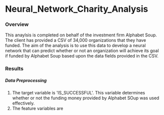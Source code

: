 # Neural_Network_Charity_Analysis

### Overview
This anaylsis is completed on behalf of the investment firm Alphabet Soup. The client has provided a CSV of 34,000 organizations that they have funded. The aim of the analysis is to use this data to develop a neural network that can predict whether or not an organization will achieve its goal if funded by Alphabet Soup based upon the data fields provided in the CSV.

### Results

##### Data Preprocessing
1. The target variable is 'IS_SUCCESSFUL'. This variable determines whether or not the funding money provided by Alphabet SOup was used effectively.
2. The feature variables are 
